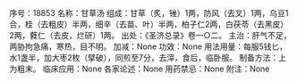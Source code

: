 序号：18853
名称：甘草汤
组成：甘草（炙，锉）1两，防风（去叉）1两，乌豆1合，桂（去粗皮）半两，细辛（去苗、叶）半两，柏子仁2两，白茯苓（去黑皮）2两，蕤仁（去皮，烂研）1两。
出处：《圣济总录》卷一○二。
主治：肝气不足，两胁拘急痛，寒热，目不明。
加减：None
功效：None
用法用量：每服5钱匕，水1盏半，加大枣2枚（擘破），同煎至7分，去滓，食后，临卧服。
制备方法：上为粗末。
临床应用：None
各家论述：None
用药禁忌：None
附注：None
